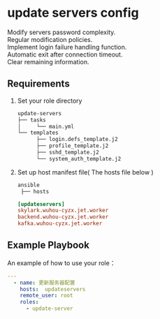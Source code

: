 update servers config
=========
Modify servers password complexity.<br>
Regular modification policies.<br>
Implement login failure handling function.<br>
Automatic exit after connection timeout.<br>
Clear remaining information.

Requirements
--------------

1. Set your role directory
   ```bash
   update-servers
   ├── tasks
   │     └── main.yml
   └── templates
         ├── login.defs_template.j2
         ├── profile_template.j2
         ├── sshd_template.j2
         └── system_auth_template.j2
   ```

  2. Set up host manifest file( The hosts file below )
     ```bash
     ansible
      ├── hosts
     ```

     ```ini
     [updateservers]
     skylark.wuhou-cyzx.jet.worker
     backend.wuhou-cyzx.jet.worker
     kafka.wuhou-cyzx.jet.worker
     ```


Example Playbook
----------------

An example of how to use your role：
```yml
---
  - name: 更新服务器配置
    hosts:  updateservers
    remote_user: root
    roles:
      - update-server
```
